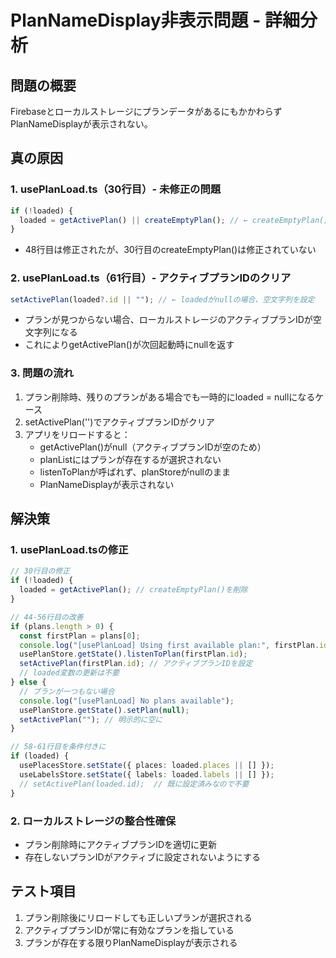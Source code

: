 # PlanNameDisplay非表示問題 - 詳細分析

## 問題の概要

FirebaseとローカルストレージにプランデータがあるにもかかわらずPlanNameDisplayが表示されない。

## 真の原因

### 1. usePlanLoad.ts（30行目）- 未修正の問題

```typescript
if (!loaded) {
  loaded = getActivePlan() || createEmptyPlan(); // ← createEmptyPlan()が残っている
}
```

- 48行目は修正されたが、30行目のcreateEmptyPlan()は修正されていない

### 2. usePlanLoad.ts（61行目）- アクティブプランIDのクリア

```typescript
setActivePlan(loaded?.id || ""); // ← loadedがnullの場合、空文字列を設定
```

- プランが見つからない場合、ローカルストレージのアクティブプランIDが空文字列になる
- これによりgetActivePlan()が次回起動時にnullを返す

### 3. 問題の流れ

1. プラン削除時、残りのプランがある場合でも一時的にloaded = nullになるケース
2. setActivePlan('')でアクティブプランIDがクリア
3. アプリをリロードすると：
   - getActivePlan()がnull（アクティブプランIDが空のため）
   - planListにはプランが存在するが選択されない
   - listenToPlanが呼ばれず、planStoreがnullのまま
   - PlanNameDisplayが表示されない

## 解決策

### 1. usePlanLoad.tsの修正

```typescript
// 30行目の修正
if (!loaded) {
  loaded = getActivePlan(); // createEmptyPlan()を削除
}

// 44-56行目の改善
if (plans.length > 0) {
  const firstPlan = plans[0];
  console.log("[usePlanLoad] Using first available plan:", firstPlan.id);
  usePlanStore.getState().listenToPlan(firstPlan.id);
  setActivePlan(firstPlan.id); // アクティブプランIDを設定
  // loaded変数の更新は不要
} else {
  // プランが一つもない場合
  console.log("[usePlanLoad] No plans available");
  usePlanStore.getState().setPlan(null);
  setActivePlan(""); // 明示的に空に
}

// 58-61行目を条件付きに
if (loaded) {
  usePlacesStore.setState({ places: loaded.places || [] });
  useLabelsStore.setState({ labels: loaded.labels || [] });
  // setActivePlan(loaded.id);  // 既に設定済みなので不要
}
```

### 2. ローカルストレージの整合性確保

- プラン削除時にアクティブプランIDを適切に更新
- 存在しないプランIDがアクティブに設定されないようにする

## テスト項目

1. プラン削除後にリロードしても正しいプランが選択される
2. アクティブプランIDが常に有効なプランを指している
3. プランが存在する限りPlanNameDisplayが表示される
